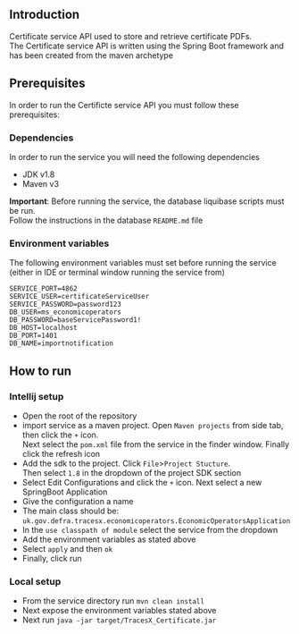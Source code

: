 ## Introduction

Certificate service API used to store and retrieve certificate PDFs.  
The Certificate service API is written using the Spring Boot framework and has been created from the maven archetype

## Prerequisites 

In order to run the Certificte service API you must follow these prerequisites:

### Dependencies

In order to run the service you will need the following dependencies

- JDK v1.8
- Maven v3

**Important**: Before running the service, the database liquibase scripts must be run.  
Follow the instructions in the database `README.md` file

### Environment variables
The following environment variables must set before running the service 
(either in IDE or terminal window running the service from)

```
SERVICE_PORT=4862
SERVICE_USER=certificateServiceUser
SERVICE_PASSWORD=password123
DB_USER=ms_economicoperators
DB_PASSWORD=baseServicePassword1!
DB_HOST=localhost
DB_PORT=1401
DB_NAME=importnotification
```

## How to run

### Intellij setup

- Open the root of the repository
- import service as a maven project.  Open `Maven projects` from side tab, then click the `+` icon.  
Next select the `pom.xml` file from the service in the finder window.  Finally click the refresh icon
- Add the sdk to the project.  Click `File`>`Project Stucture`.  
Then select `1.8` in the dropdown of the project SDK section
- Select Edit Configurations and click the `+` icon.  Next select a new SpringBoot Application
- Give the configuration a name
- The main class should be: `uk.gov.defra.tracesx.economicoperators.EconomicOperatorsApplication`
- In the `use classpath of module` select the service from the dropdown 
- Add the environment variables as stated above
- Select `apply` and then `ok`
- Finally, click run

### Local setup

- From the service directory run `mvn clean install`
- Next expose the environment variables stated above
- Next run `java -jar target/TracesX_Certificate.jar` 
